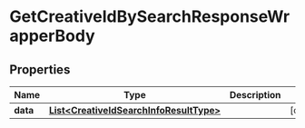 

# GetCreativeIdBySearchResponseWrapperBody


## Properties

Name | Type | Description | Notes
------------ | ------------- | ------------- | -------------
**data** | [**List&lt;CreativeIdSearchInfoResultType&gt;**](CreativeIdSearchInfoResultType.md) |  |  [optional]



